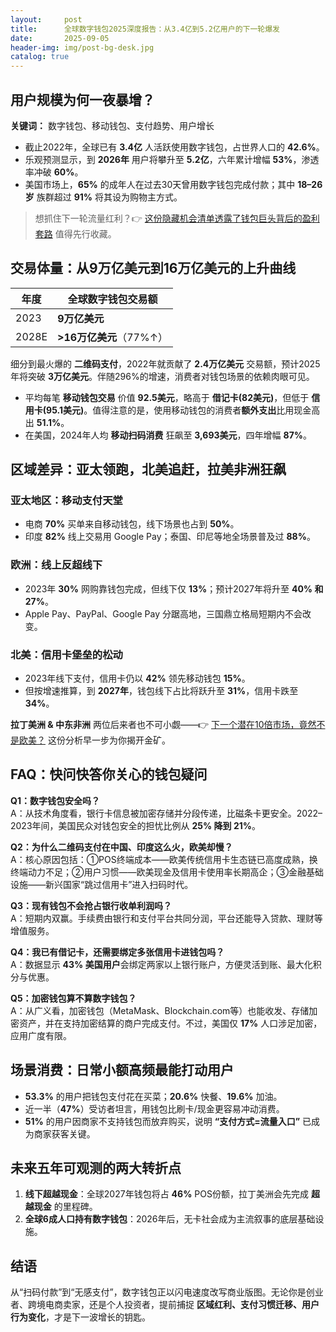 ```yaml
---
layout:     post
title:      全球数字钱包2025深度报告：从3.4亿到5.2亿用户的下一轮爆发
date:       2025-09-05
header-img: img/post-bg-desk.jpg
catalog: true
---
```


## 用户规模为何一夜暴增？

**关键词：** 数字钱包、移动钱包、支付趋势、用户增长

- 截止2022年，全球已有 **3.4亿** 人活跃使用数字钱包，占世界人口的 **42.6%**。  
- 乐观预测显示，到 **2026年** 用户将攀升至 **5.2亿**，六年累计增幅 **53%**，渗透率冲破 **60%**。  
- 美国市场上，**65%** 的成年人在过去30天曾用数字钱包完成付款；其中 **18–26岁** 族群超过 **91%** 将其设为购物主方式。  

> 想抓住下一轮流量红利？👉 [这份隐藏机会清单透露了钱包巨头背后的盈利套路](https://okxdog.com/) 值得先行收藏。

## 交易体量：从9万亿美元到16万亿美元的上升曲线

| 年度 | 全球数字钱包交易额 |
|---|---|
| 2023 | **9万亿美元** |
| 2028E | **>16万亿美元**（77%↑） |

细分到最火爆的 **二维码支付**，2022年就贡献了 **2.4万亿美元** 交易额，预计2025年将突破 **3万亿美元**。伴随296%的增速，消费者对钱包场景的依赖肉眼可见。

- 平均每笔 **移动钱包交易** 价值 **92.5美元**，略高于 **借记卡(82美元)**，但低于 **信用卡(95.1美元)**。值得注意的是，使用移动钱包的消费者**额外支出**比用现金高出 **51.1%**。  
- 在美国，2024年人均 **移动扫码消费** 狂飙至 **3,693美元**，四年增幅 **87%**。

## 区域差异：亚太领跑，北美追赶，拉美非洲狂飙

### 亚太地区：移动支付天堂
- 电商 **70%** 买单来自移动钱包，线下场景也占到 **50%**。  
- 印度 **82%** 线上交易用 Google Pay；泰国、印尼等地全场景普及过 **88%**。  

### 欧洲：线上反超线下
- 2023年 **30%** 网购靠钱包完成，但线下仅 **13%**；预计2027年将升至 **40% 和 27%**。  
- Apple Pay、PayPal、Google Pay 分踞高地，三国鼎立格局短期内不会改变。  

### 北美：信用卡堡垒的松动
- 2023年线下支付，信用卡仍以 **42%** 领先移动钱包 **15%**。  
- 但按增速推算，到 **2027年**，钱包线下占比将跃升至 **31%**，信用卡跌至 **34%**。  

**拉丁美洲 & 中东非洲** 两位后来者也不可小觑——👉 [下一个潜在10倍市场，竟然不是欧美？](https://okxdog.com/) 这份分析早一步为你揭开金矿。

## FAQ：快问快答你关心的钱包疑问

**Q1：数字钱包安全吗？**  
A：从技术角度看，银行卡信息被加密存储并分段传递，比磁条卡更安全。2022–2023年间，美国民众对钱包安全的担忧比例从 **25% 降到 21%**。  

**Q2：为什么二维码支付在中国、印度这么火，欧美却慢？**  
A：核心原因包括：①POS终端成本——欧美传统信用卡生态链已高度成熟，换终端动力不足；②用户习惯——欧美现金及信用卡使用率长期高企；③金融基础设施——新兴国家“跳过信用卡”进入扫码时代。  

**Q3：现有钱包不会抢占银行收单利润吗？**  
A：短期内双赢。手续费由银行和支付平台共同分润，平台还能导入贷款、理财等增值服务。  

**Q4：我已有借记卡，还需要绑定多张信用卡进钱包吗？**  
A：数据显示 **43% 美国用户**会绑定两家以上银行账户，方便灵活到账、最大化积分与优惠。  

**Q5：加密钱包算不算数字钱包？**  
A：从广义看，加密钱包（MetaMask、Blockchain.com等）也能收发、存储加密资产，并在支持加密结算的商户完成支付。不过，美国仅 **17%** 人口涉足加密，应用广度有限。  

## 场景消费：日常小额高频最能打动用户

- **53.3%** 的用户把钱包支付花在买菜；**20.6%** 快餐、**19.6%** 加油。  
- 近一半（**47%**）受访者坦言，用钱包比刷卡/现金更容易冲动消费。  
- **51%** 的用户因商家不支持钱包而放弃购买，说明 **“支付方式=流量入口”** 已成为商家获客关键。

## 未来五年可观测的两大转折点

1. **线下超越现金**：全球2027年钱包将占 **46%** POS份额，拉丁美洲会先完成 **超越现金** 的里程碑。  
2. **全球6成人口持有数字钱包**：2026年后，无卡社会成为主流叙事的底层基础设施。

## 结语

从“扫码付款”到“无感支付”，数字钱包正以闪电速度改写商业版图。无论你是创业者、跨境电商卖家，还是个人投资者，提前捕捉 **区域红利、支付习惯迁移、用户行为变化**，才是下一波增长的钥匙。